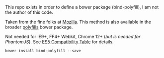 This repo exists in order to define a bower package (bind-polyfill), I am not the author of this code.

Taken from the fine folks at [Mozilla](https://developer.mozilla.org/en-US/docs/Web/JavaScript/Reference/Global_Objects/Function/bind#Compatibility). This method is also available in the broader [polyfills](https://github.com/inexorabletash/polyfill) bower package.


Not needed for IE9+, FF4+ Webkit, Chrome 12+ (_but is needed for PhantomJS_). See [ES5 Compatibility Table](http://kangax.github.io/es5-compat-table/#Function.prototype.bind) for details. 

`bower install bind-polyfill --save`
